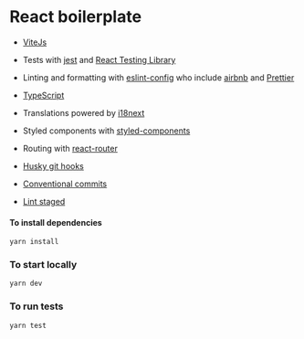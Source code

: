 # React boilerplate

- [ViteJs](https://vitejs.dev/)
- Tests with [jest](https://jestjs.io) and [React Testing Library](https://testing-library.com/)
- Linting and formatting with [eslint-config](https://www.npmjs.com/package/@codeboxx/eslint-config) who include [airbnb](https://github.com/airbnb/javascript) and [Prettier](https://prettier.io/)
- [TypeScript](https://www.typescriptlang.org)
- Translations powered by [i18next](https://www.i18next.com)

- Styled components with [styled-components](https://styled-components.com/)
- Routing with [react-router](https://reactrouter.com/)
- [Husky git hooks](https://typicode.github.io/husky/#/)
- [Conventional commits](https://github.com/compilerla/conventional-pre-commit)
- [Lint staged](https://github.com/okonet/lint-staged)

#### To install dependencies 

```
yarn install
```

### To start locally

```
yarn dev
```

### To run tests

```
yarn test
```
